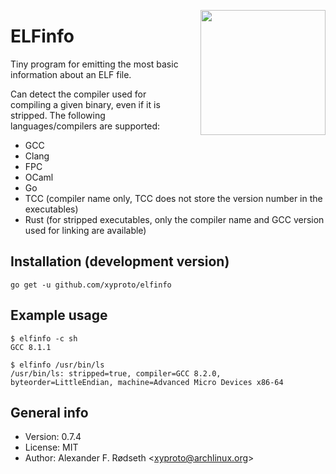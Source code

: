 <a style="float: right" href="https://github.com/xyproto/elfinfo"><img src="https://raw.githubusercontent.com/xyproto/elfinfo/master/web/elfinfo.png" style="margin-left: 2em" width="200px"></a>

# ELFinfo

Tiny program for emitting the most basic information about an ELF file.

Can detect the compiler used for compiling a given binary, even if it is stripped. The following languages/compilers are supported:

* GCC
* Clang
* FPC
* OCaml
* Go
* TCC (compiler name only, TCC does not store the version number in the executables)
* Rust (for stripped executables, only the compiler name and GCC version used for linking are available)

## Installation (development version)

    go get -u github.com/xyproto/elfinfo

## Example usage

    $ elfinfo -c sh
    GCC 8.1.1

    $ elfinfo /usr/bin/ls
    /usr/bin/ls: stripped=true, compiler=GCC 8.2.0, byteorder=LittleEndian, machine=Advanced Micro Devices x86-64

## General info

* Version: 0.7.4
* License: MIT
* Author: Alexander F. Rødseth &lt;xyproto@archlinux.org&gt;
